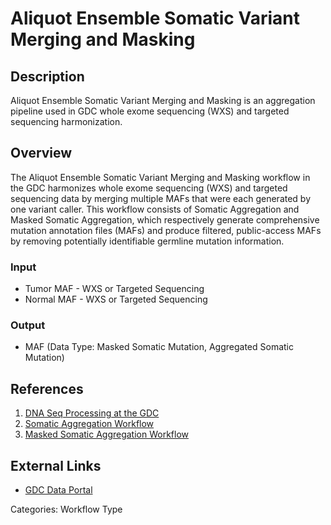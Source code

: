 # Aliquot Ensemble Somatic Variant Merging and Masking

## Description ##

Aliquot Ensemble Somatic Variant Merging and Masking is an aggregation pipeline used in GDC whole exome sequencing (WXS) and targeted sequencing harmonization.

## Overview ##

The Aliquot Ensemble Somatic Variant Merging and Masking workflow in the GDC harmonizes whole exome sequencing (WXS) and targeted sequencing data by merging multiple MAFs that were each generated by one variant caller. This workflow consists of Somatic Aggregation and Masked Somatic Aggregation, which respectively generate comprehensive mutation annotation files (MAFs) and produce filtered, public-access MAFs by removing potentially identifiable germline mutation information.

### Input

* Tumor MAF - WXS or Targeted Sequencing
* Normal MAF - WXS or Targeted Sequencing

### Output

* MAF (Data Type: Masked Somatic Mutation, Aggregated Somatic Mutation)

## References ##

1. [DNA Seq Processing at the GDC](/Data/Bioinformatics_Pipelines/DNA_Seq_Variant_Calling_Pipeline/)
1. [Somatic Aggregation Workflow](/Data/Bioinformatics_Pipelines/DNA_Seq_Variant_Calling_Pipeline/#somatic-aggregation-workflow)
1. [Masked Somatic Aggregation Workflow ](/Data/Bioinformatics_Pipelines/DNA_Seq_Variant_Calling_Pipeline/#masked-somatic-aggregation-workflow)

## External Links ##

* [GDC Data Portal](https://portal.gdc.cancer.gov)

Categories: Workflow Type